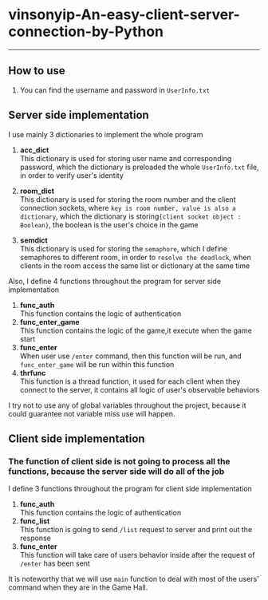 # vinsonyip-An-easy-client-server-connection-by-Python

-------------------------

## How to use

1. You can find the username and password in `UserInfo.txt`

## Server side implementation

I use mainly 3 dictionaries to implement the whole program

1. __acc_dict__</br>
This dictionary is used for storing user name and corresponding password, which the dictionary is preloaded the whole `UserInfo.txt` file, in order to verify user's identity

2. __room_dict__</br>
This dictionary is used for storing the room number and the client connection sockets, where `key is room number, value is also a dictionary`, which the dictionary is storing`{client socket object : Boolean}`, the boolean is the user's choice in the game

3. __semdict__</br>
This dictionary is used for storing the `semaphore`, which I define semaphores to different room, in order to `resolve the deadlock`, when clients in the room access the same list or dictionary at the same time

Also, I define 4 functions throughout the program for server side implementation

1. __func_auth__</br>
This function contains the logic of authentication
2. __func_enter_game__</br>
This function contains the logic of the game,it execute when the game start
3. __func_enter__</br>
When user use `/enter` command, then this function will be run, and `func_enter_game` will be run within this function
4. __thrfunc__</br>
This function is a thread function, it used for each client when they connect to the server, it contains all logic of user's observable behaviors

I try not to use any of global variables throughout the project, because it could guarantee not variable miss use will happen.

## Client side implementation

### The function of client side is not going to process all the functions, because the server side will do all of the job

I define 3 functions throughout the program for client side implementation

1. __func_auth__</br>
This function contains the logic of authentication
2. __func_list__</br>
This function is going to send `/list` request to server and print out the response
3. __func_enter__</br>
This function will take care of users behavior inside after the request of `/enter` has been sent

It is noteworthy that we will use `main` function to deal with most of the users' command when they are in the Game Hall.
